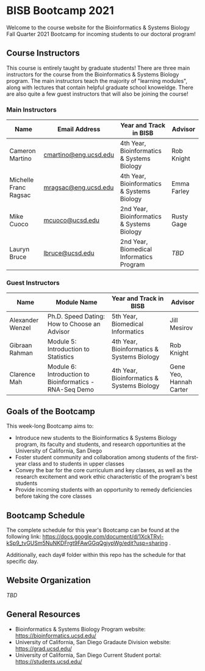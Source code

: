 # BISB Bootcamp 2021

Welcome to the course website for the Bioinformatics & Systems Biology Fall Quarter 2021 Bootcamp for incoming students to our doctoral program! 

## Course Instructors

This course is entirely taught by graduate students! There are three main instructors for the course from the Bioinformatics & Systems Biology program. The main instructors teach the majority of "learning modules", along with lectures that contain helpful graduate school knoweldge. There are also quite a few guest instructors that will also be joining the course! 

### Main Instructors

| Name                  | Email Address                                         | Year and Track in BISB                     | Advisor      |
| --------------------- | ----------------------------------------------------- | ------------------------------------------ | ------------ |
| Cameron Martino       | [cmartino@eng.ucsd.edu](mailto:cmartino@eng.ucsd.edu) | 4th Year, Bioinformatics & Systems Biology | Rob Knight   |
| Michelle Franc Ragsac | [mragsac@eng.ucsd.edu](mailto:mragsac@eng.ucsd.edu)   | 4th Year, Bioinformatics & Systems Biology | Emma Farley  |
| Mike Cuoco            | [mcuoco@ucsd.edu](mailto:mcuoco@ucsd.edu)             | 2nd Year, Bioinformatics & Systems Biology | Rusty Gage   |
| Lauryn Bruce          | [lbruce@ucsd.edu](mailto:lbruce@ucsd.edu)             | 2nd Year, Biomedical Informatics Program   | *TBD*        |

### Guest Instructors 

| Name                | Module Name                                             | Year and Track in BISB                     | Advisor |
| ------------------- | ------------------------------------------------------- | ------------------------------------------ | ------- |
| Alexander Wenzel    | Ph.D. Speed Dating: How to Choose an Advisor            | 5th Year, Biomedical Informatics           | Jill Mesirov              |
| Gibraan Rahman      | Module 5: Introduction to Statistics                    | 4th Year, Bioinformatics & Systems Biology | Rob Knight                |
| Clarence Mah        | Module 6: Introduction to Bioinformatics - RNA-Seq Demo | 4th Year, Bioinformatics & Systems Biology | Gene Yeo,<br>Hannah Carter |

## Goals of the Bootcamp

This week-long Bootcamp aims to:

* Introduce new students to the Bioinformatics & Systems Biology program, its faculty and students, and research opportunities at the University of California, San Diego
* Foster student community and collaboration among students of the first-year class and to students in upper classes
* Convey the bar for the core curriculum and key classes, as well as the research excitement and work ethic characteristic of the program's best students
* Provide incoming students with an opportunity to remedy deficiencies before taking the core classes

## Bootcamp Schedule

The complete schedule for this year's Bootcamp can be found at the following link: https://docs.google.com/document/d/1XckTRyl-kSp9_tvGUSm5NuNKDFrgt9FAwGGqQgjypWg/edit?usp=sharing .

Additionally, each day# folder within this repo has the schedule for that specific day.

## Website Organization

*TBD*

## General Resources

* Bioinformatics & Systems Biology Program website: https://bioinformatics.ucsd.edu/
* University of California, San Diego Gradaute Division website: https://grad.ucsd.edu/
* University of California, San Diego Current Student portal: https://students.ucsd.edu/
